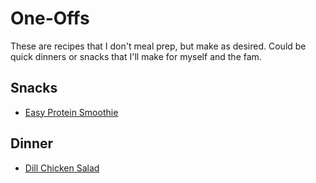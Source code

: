 # One-Offs

These are recipes that I don't meal prep, but make as desired.
Could be quick dinners or snacks that I'll make for myself and the fam.

## Snacks
- [Easy Protein Smoothie](./easy-protein-smoothie.md)

## Dinner
- [Dill Chicken Salad](./dill-chicken-salad.md)